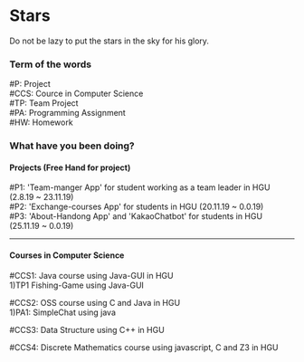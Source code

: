 # Stars
Do not be lazy to put the stars in the sky for his glory.


### Term of the words

#P: Project <br>
#CCS: Cource in Computer Science <br>
#TP: Team Project <br>
#PA: Programming Assignment <br>
#HW: Homework <br>


### What have you been doing?


#### Projects (Free Hand for project)

#P1: 'Team-manger App' for student working as a team leader in HGU (2.8.19 ~ 23.11.19) <br>
#P2: 'Exchange-courses App' for students in HGU (20.11.19 ~ 0.0.19) <br>
#P3: 'About-Handong App' and 'KakaoChatbot' for students in HGU (25.11.19 ~ 0.0.19) <br>

---
#### Courses in Computer Science

#CCS1: Java course using Java-GUI in HGU<br>
1)TP1 Fishing-Game using Java-GUI

#CCS2: OSS course using C and Java in HGU<br>
1)PA1: SimpleChat using java

#CCS3: Data Structure using C++ in HGU <br>

#CCS4: Discrete Mathematics course using javascript, C and Z3 in HGU <br>
